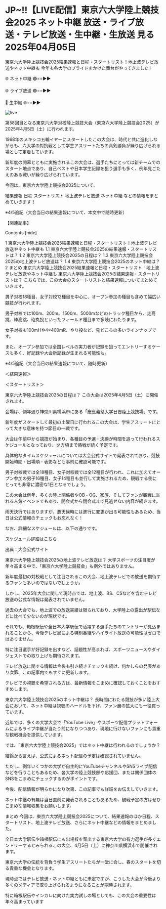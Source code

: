 # JP~!!【LIVE配信】東京六大学陸上競技会2025 ネット中継 放送・ライブ放送・テレビ放送・生中継・生放送 見る 2025年04月05日

東京六大学陸上競技会2025結果速報と日程・スタートリスト！地上波テレビ放送やネット中継も 今年も各大学のプライドをかけた舞台がやってきました！

🌐 ネット中継 🟢==►►

🌐 ライブ放送 🟢==►►

🔴 生中継 🌐==►►

![live](https://camo.githubusercontent.com/8a4f000d20f83aca3bf7ec5f350d767afa0574a8a352519fd8cfa583a6f93a33/68747470733a2f2f692e696d6775722e636f6d2f644a486b345a712e676966)

第58回目となる東京六大学対校陸上競技大会（東京六大学陸上競技会2025）が2025年4月5日（土）に行われます。

1968年のメキシコ五輪イヤーにスタートしたこの大会は、時代と共に進化しながらも、六大学の対抗戦として学生アスリートたちの真剣勝負が繰り広げられる場として定着しています。

新年度の開幕とともに実施されるこの大会は、選手たちにとっては新チームでのスタート地点であり、自己ベストや日本学生記録を狙う選手も多く、例年見ごたえのある戦いが繰り広げられています。

今回は、東京六大学陸上競技会2025について、

結果速報 日程 スタートリスト 地上波テレビ放送 ネット中継 などの情報をまとめていきます！

※4/5追記（大会当日の結果速報について、本文中で随時更新）

【関連記事】

Contents [hide]

1 東京六大学陸上競技会2025結果速報と日程・スタートリスト！地上波テレビ放送やネット中継も 1.1 東京六大学陸上競技会2025の結果速報・スタートリストは？ 1.2 東京六大学陸上競技会2025の日程は？ 1.3 東京六大学陸上競技会2025の地上波テレビ放送は？ 1.4 東京六大学陸上競技会2025のネット中継は？ 2 まとめ 東京六大学陸上競技会2025結果速報と日程・スタートリスト！地上波テレビ放送やネット中継も 東京六大学陸上競技会2025の結果速報・スタートリストは？ こちらでは、この大会のスタートリストと結果速報についてまとめていきます。

男子対校18種目、女子対校12種目を中心に、オープン参加の種目も含めて幅広い競技が行われます。

男子対校では100m、200m、1500m、5000mなどのトラック種目から、走高跳、棒高跳、砲丸投といったフィールド種目まで多岐にわたります。

女子対校も100mHや4×400mR、やり投など、見どころの多いラインナップです。

また、オープン参加では全国レベルの実力者が記録を狙ってエントリーするケースも多く、好記録や大会新記録が生まれる可能性も。

※4/5追記（大会当日の結果速報について、随時更新）

＜結果速報＞

＜スタートリスト＞

東京六大学陸上競技会2025の日程は？ この大会は2025年4月5日（土）に開催されます。

会場は、例年通り神奈川県横浜市にある「慶應義塾大学日吉陸上競技場」です。

新年度がスタートして最初の土曜日に行われるこの大会は、学生アスリートにとって大きな意味を持つ節目の一戦です。

大会は午前中から競技が始まり、各種目の予選・決勝が時間を追って行われるスケジュールとなっており、夕方頃まで熱戦が続く予定です。

具体的なタイムスケジュールについては大会公式サイトで発表されており、競技開始時間・出場順・表彰なども事前に確認可能です。

男子対校戦では全18種目、女子対校戦では全12種目が行われ、これに加えてオープン参加の男子16種目、女子14種目も並行して実施されるため、観戦する側にとっても非常に濃密な1日となるでしょう。

この大会は例年、多くの陸上関係者やOB・OG、家族、そしてファンが観戦に訪れる人気イベントでもあり、開会式から閉会式まで見逃せない内容が続きます。

雨天決行ではありますが、悪天候時には進行に変更が出る可能性もあるため、当日は公式情報のチェックもお忘れなく！

なお、詳細なスケジュールは、以下の通りです。

スケジュール詳細はこちら

出典：大会公式サイト

東京六大学陸上競技会2025の地上波テレビ放送は？ 大学スポーツの注目度が年々高まる中で、「東京六大学陸上競技会」も例外ではありません。

新年度最初の対校戦として注目されるこの大会、地上波テレビでの放送を期待するファンも多いのではないでしょうか。

しかし、2025年大会に関して現時点では、地上波、BS、CSなどを含むテレビ放送の公式な情報は発表されていません。

過去の大会でも、地上波での放送実績は限られており、大学陸上の露出が駅伝などに比べて少ないのが現状です。

それでも、箱根駅伝や全日本大学駅伝で活躍する選手たちのエントリーが見込まれることから、今後テレビ局による特別番組やハイライト放送の可能性はゼロではありません。

特に注目選手が好記録を出すなど、話題性が高まれば、スポーツニュースやダイジェストでの取り上げも期待されます。

テレビ放送に関する情報は今後も引き続きチェックを続け、何かしらの発表があり次第、この記事内でもすぐに更新します。

テレビでの視聴を希望される方は、最新情報をこまめに確認しておくことをおすすめします。

東京六大学陸上競技会2025のネット中継は？ 長時間にわたる競技が多い陸上大会において、ネット中継は視聴のハードルを下げ、ファン層の拡大にも一役買っています。

近年では、多くの大学大会で「YouTube Live」やスポーツ配信プラットフォームによるライブ中継が当たり前になりつつあり、現地に行けないファンにも貴重な観戦機会を提供しています。

では、「東京六大学陸上競技会2025」ではネット中継は行われるのでしょうか？

結論から言えば、公式によるネット配信の予定は確認されていません。

ただし、例年いくつかの大学が自主的にYouTubeチャンネルやSNSライブ配信などを行うこともあるため、各大学の陸上競技部や応援団、または関係団体のSNSをこまめにチェックするのがポイントです。

今後、配信情報が明らかになり次第、この記事でも詳細をお伝えしていきます。

ネット中継の有無は当日直前に発表されることもあるため、観戦予定の方はぜひこまめな情報収集をお願いします。

まとめ 今回は、東京六大学陸上競技会2025について、結果速報のほか日程、スタートリスト、地上波テレビ放送、さらにネット中継などの情報をまとめました。

全日本大学駅伝や箱根駅伝にも出場校を輩出する東京六大学の有力選手が多くエントリーするとみられるこの大会、4月5日（土）に神奈川県横浜市で開催されます。

東京六大学の伝統を背負う学生アスリートたちが一堂に会し、春のスタートを切る貴重な機会となります。

現時点ではテレビ放送・ネット中継ともに未定ですが、こうした大会が今後より多くのメディアで取り上げられるようになることが期待されます。

特に箱根駅伝やインカレに向けた実力試しの場としても、この大会の重要性は年々高まっています
